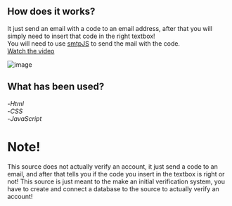 ## How does it works?
It just send an email with a code to an email address, after that you will simply need to insert that code in the right textbox!  
You will need to use [smtpJS](https://www.smtpjs.com/) to send the mail with the code.  
[Watch the video](https://www.youtube.com/watch?v=cg_PeSJ12Oo&feature=youtu.be)

![image](https://i.ibb.co/7gCJn2N/Cattura.png)
## What has been used?
-*Html*  
-*CSS*  
-*JavaScript*  

# Note!
This source does not actually verify an account, it just send a code to an email, and after that tells you if the code you insert in the textbox is right or not!  This source is just meant to the make an initial verification system, you have to create and connect a database to the source to actually verify an account!
